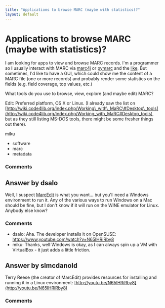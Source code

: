 ```yaml
---
title: "Applications to browse MARC (maybe with statistics)?"
layout: default
---
```

Applications to browse MARC (maybe with statistics)?
=====================
I am looking for apps to view and browse MARC records. I'm a programmer
so I usually interact with MARC via [marc4j](http://marc4j.tigris.org/)
or [pymarc](https://github.com/edsu/pymarc) and the
[like](http://wiki.code4lib.org/index.php/Working_with_MaRC#MARC_Programming_Libraries).
But sometimes, I'd like to have a GUI, which could show me the content
of a MARC file (one or more records) and probably render some statistics
on the fields (e.g. field coverage, top values, etc.)

What tools do you use to browse, view, explore (and maybe edit) MARC?

Edit: Preferred platform, OS X or Linux. (I already saw the list on
[http://wiki.code4lib.org/index.php/Working\_with\_MaRC\#Desktop\_tools](http://wiki.code4lib.org/index.php/Working_with_MaRC#Desktop_tools),
but as they still listing MS-DOS tools, there might be some fresher
things out there).

miku

<ul class="tags"><li class="tag">software</li><li class="tag">marc</li><li class="tag">metadata</li></ul>

### Comments ###


Answer by dsalo
----------------
Well, I suspect
[MarcEdit](http://people.oregonstate.edu/~reeset/marcedit/html/index.php)
is what you want... but you'll need a Windows environment to run it. Any
of the various ways to run Windows on a Mac should be fine, but I don't
know if it will run on the WINE emulator for Linux. Anybody else know?

### Comments ###
* dsalo: Aha. The developer installs it on OpenSUSE:
https://www.youtube.com/watch?v=N65IHRiRby8
* miku: Thanks, well Windows is okay, as I can always spin up a VM with
VirtualBox - it just adds a little friction.

Answer by slmcdanold
----------------
Terry Reese (the creator of MarcEdit) provides resources for installing
and running it in a Linux environment:
[http://youtu.be/N65IHRiRby8](http://youtu.be/N65IHRiRby8)

### Comments ###

